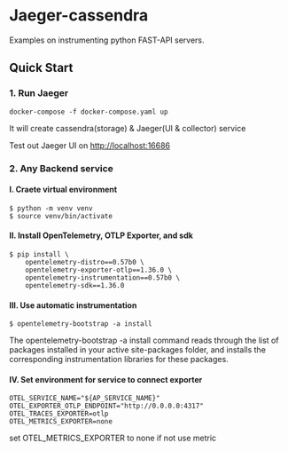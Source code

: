 # Jaeger-cassendra
Examples on instrumenting python FAST-API servers.  


## Quick Start


### 1. Run Jaeger

    docker-compose -f docker-compose.yaml up

It will create cassendra(storage) & Jaeger(UI & collector) service 

Test out Jaeger UI on [http://localhost:16686](http://localhost:16686)

### 2. Any Backend service

#### I. Craete virtual environment

    $ python -m venv venv
    $ source venv/bin/activate


#### II. Install OpenTelemetry, OTLP Exporter, and sdk


    
    $ pip install \
        opentelemetry-distro==0.57b0 \
        opentelemetry-exporter-otlp==1.36.0 \
        opentelemetry-instrumentation==0.57b0 \
        opentelemetry-sdk==1.36.0

#### III. Use automatic instrumentation

    $ opentelemetry-bootstrap -a install

The opentelemetry-bootstrap -a install command reads through the list of packages installed in your active site-packages folder, and installs the corresponding instrumentation libraries for these packages.

#### IV. Set environment for service to connect exporter 

    OTEL_SERVICE_NAME="${AP_SERVICE_NAME}"
    OTEL_EXPORTER_OTLP_ENDPOINT="http://0.0.0.0:4317"
    OTEL_TRACES_EXPORTER=otlp
    OTEL_METRICS_EXPORTER=none

set OTEL_METRICS_EXPORTER to none if not use metric
